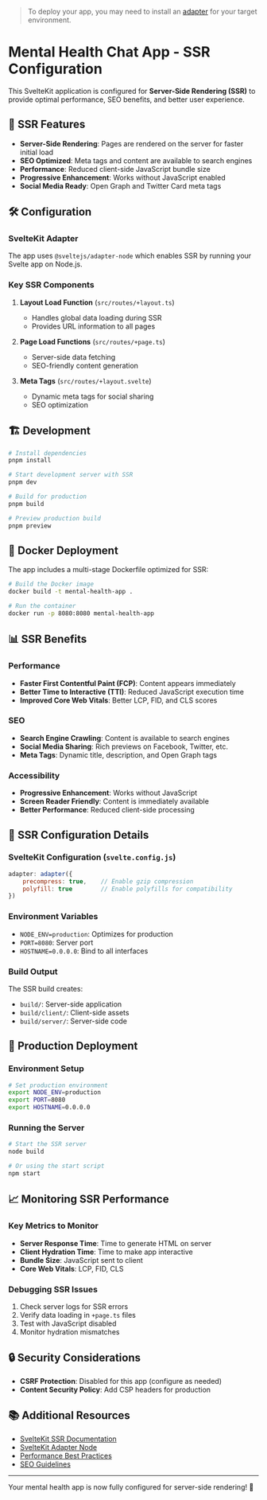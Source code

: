 > To deploy your app, you may need to install an [adapter](https://svelte.dev/docs/kit/adapters) for your target environment.

# Mental Health Chat App - SSR Configuration

This SvelteKit application is configured for **Server-Side Rendering (SSR)** to provide optimal performance, SEO benefits, and better user experience.

## 🚀 SSR Features

- **Server-Side Rendering**: Pages are rendered on the server for faster initial load
- **SEO Optimized**: Meta tags and content are available to search engines
- **Performance**: Reduced client-side JavaScript bundle size
- **Progressive Enhancement**: Works without JavaScript enabled
- **Social Media Ready**: Open Graph and Twitter Card meta tags

## 🛠️ Configuration

### SvelteKit Adapter
The app uses `@sveltejs/adapter-node` which enables SSR by running your Svelte app on Node.js.

### Key SSR Components

1. **Layout Load Function** (`src/routes/+layout.ts`)
   - Handles global data loading during SSR
   - Provides URL information to all pages

2. **Page Load Functions** (`src/routes/+page.ts`)
   - Server-side data fetching
   - SEO-friendly content generation

3. **Meta Tags** (`src/routes/+layout.svelte`)
   - Dynamic meta tags for social sharing
   - SEO optimization

## 🏗️ Development

```bash
# Install dependencies
pnpm install

# Start development server with SSR
pnpm dev

# Build for production
pnpm build

# Preview production build
pnpm preview
```

## 🐳 Docker Deployment

The app includes a multi-stage Dockerfile optimized for SSR:

```bash
# Build the Docker image
docker build -t mental-health-app .

# Run the container
docker run -p 8080:8080 mental-health-app
```

## 📊 SSR Benefits

### Performance
- **Faster First Contentful Paint (FCP)**: Content appears immediately
- **Better Time to Interactive (TTI)**: Reduced JavaScript execution time
- **Improved Core Web Vitals**: Better LCP, FID, and CLS scores

### SEO
- **Search Engine Crawling**: Content is available to search engines
- **Social Media Sharing**: Rich previews on Facebook, Twitter, etc.
- **Meta Tags**: Dynamic title, description, and Open Graph tags

### Accessibility
- **Progressive Enhancement**: Works without JavaScript
- **Screen Reader Friendly**: Content is immediately available
- **Better Performance**: Reduced client-side processing

## 🔧 SSR Configuration Details

### SvelteKit Configuration (`svelte.config.js`)
```javascript
adapter: adapter({
    precompress: true,    // Enable gzip compression
    polyfill: true        // Enable polyfills for compatibility
})
```

### Environment Variables
- `NODE_ENV=production`: Optimizes for production
- `PORT=8080`: Server port
- `HOSTNAME=0.0.0.0`: Bind to all interfaces

### Build Output
The SSR build creates:
- `build/`: Server-side application
- `build/client/`: Client-side assets
- `build/server/`: Server-side code

## 🚀 Production Deployment

### Environment Setup
```bash
# Set production environment
export NODE_ENV=production
export PORT=8080
export HOSTNAME=0.0.0.0
```

### Running the Server
```bash
# Start the SSR server
node build

# Or using the start script
npm start
```

## 📈 Monitoring SSR Performance

### Key Metrics to Monitor
- **Server Response Time**: Time to generate HTML on server
- **Client Hydration Time**: Time to make app interactive
- **Bundle Size**: JavaScript sent to client
- **Core Web Vitals**: LCP, FID, CLS

### Debugging SSR Issues
1. Check server logs for SSR errors
2. Verify data loading in `+page.ts` files
3. Test with JavaScript disabled
4. Monitor hydration mismatches

## 🔒 Security Considerations

- **CSRF Protection**: Disabled for this app (configure as needed)
- **Content Security Policy**: Add CSP headers for production

## 📚 Additional Resources

- [SvelteKit SSR Documentation](https://kit.svelte.dev/docs/ssr)
- [SvelteKit Adapter Node](https://github.com/sveltejs/kit/tree/main/packages/adapter-node)
- [Performance Best Practices](https://web.dev/performance/)
- [SEO Guidelines](https://developers.google.com/search/docs)

---

Your mental health app is now fully configured for server-side rendering! 🎉
